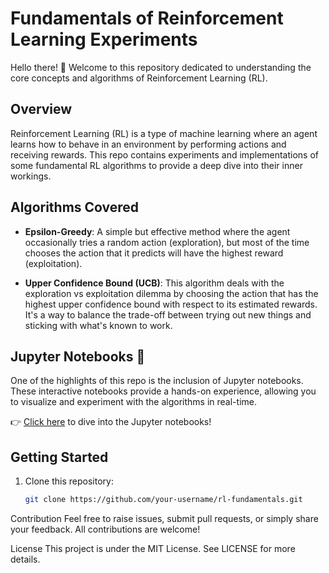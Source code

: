 # Fundamentals of Reinforcement Learning Experiments

Hello there! 👋 Welcome to this repository dedicated to understanding the core concepts and algorithms of Reinforcement Learning (RL).

## Overview

Reinforcement Learning (RL) is a type of machine learning where an agent learns how to behave in an environment by performing actions and receiving rewards. This repo contains experiments and implementations of some fundamental RL algorithms to provide a deep dive into their inner workings.

## Algorithms Covered

- **Epsilon-Greedy**: A simple but effective method where the agent occasionally tries a random action (exploration), but most of the time chooses the action that it predicts will have the highest reward (exploitation).

- **Upper Confidence Bound (UCB)**: This algorithm deals with the exploration vs exploitation dilemma by choosing the action that has the highest upper confidence bound with respect to its estimated rewards. It's a way to balance the trade-off between trying out new things and sticking with what's known to work.

## Jupyter Notebooks 📓

One of the highlights of this repo is the inclusion of Jupyter notebooks. These interactive notebooks provide a hands-on experience, allowing you to visualize and experiment with the algorithms in real-time.

👉 [Click here](/path/to/notebooks/directory) to dive into the Jupyter notebooks!

## Getting Started

1. Clone this repository:
   ```bash
   git clone https://github.com/your-username/rl-fundamentals.git


Contribution
Feel free to raise issues, submit pull requests, or simply share your feedback. All contributions are welcome!

License
This project is under the MIT License. See LICENSE for more details.
